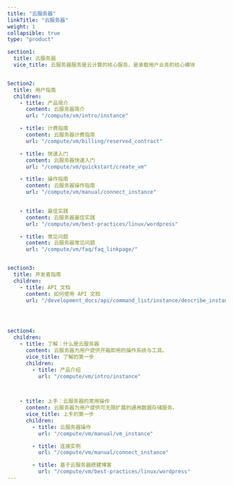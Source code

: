 ```yaml
---
title: "云服务器"
linkTitle: "云服务器"
weight: 1
collapsible: true
type: "product"

section1:
  title: 云服务器
  vice_title: 云服务器服务是云计算的核心服务，是承载用户业务的核心模块


Section2:
  title: 用户指南
  children:
    - title: 产品简介
      content: 云服务器简介
      url: "/compute/vm/intro/instance"

    - title: 计费指南
      content: 云服务器计费指南
      url: "/compute/vm/billing/reserved_contract"

    - title: 快速入门
      content: 云服务器快速入门
      url: "/compute/vm/quickstart/create_vm"

    - title: 操作指南
      content: 云服务器操作指南
      url: "/compute/vm/manual/connect_instance"
    

    - title: 最佳实践
      content: 云服务器最佳实践
      url: "/compute/vm/best-practices/linux/wordpress"

    - title: 常见问题
      content: 云服务器常见问题
      url: "/compute/vm/faq/faq_linkpage/"


section3:
  title: 开发者指南
  children:
    - title: API 文档
      content: 如何使用 API 文档
      url: "/development_docs/api/command_list/instance/describe_instances"




section4:
  children:
    - title: 了解：什么是云服务器
      content: 云服务器为用户提供开箱即用的操作系统与工具。
      vice_title: 了解的第一步
      children:
        - title: 产品介绍
          url: "/compute/vm/intro/instance"

        

    - title: 上手：云服务器的常用操作
      content: 云服务器为用户提供可无限扩展的通用数据存储服务。
      vice_title: 上手的第一步
      children: 
        - title: 云服务器操作
          url: "/compute/vm/manual/vm_instance"

        - title: 连接实例
          url: "/compute/vm/manual/connect_instance"

        - title: 基于云服务器搭建博客
          url: "/compute/vm/best-practices/linux/wordpress"
---
```


<!-- type: "product" 这个参数表明这是一个产品index页面 -->
<!-- section1 为产品index页面 主标题 副标题 video  video_img为视频图片  -->
<!-- section2 为产品index页面 第一个大块的用户文档配置  -->
<!-- section3 为产品index页面 第二个大块的开发者文档配置  -->
<!-- section4 为产品index页面 第三个大块的学习路径配置  -->